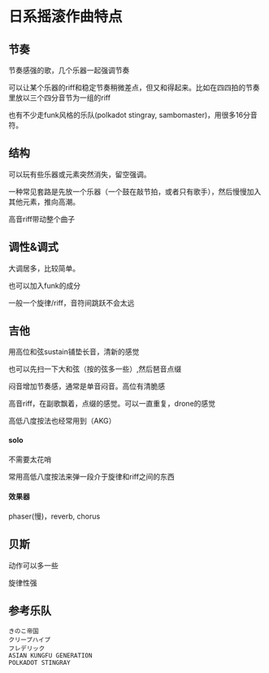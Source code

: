 日系摇滚作曲特点
========


## 节奏

节奏感强的歌，几个乐器一起强调节奏

可以让某个乐器的riff和稳定节奏稍微差点，但又和得起来。比如在四四拍的节奏里放以三个四分音节为一组的riff

也有不少走funk风格的乐队(polkadot stingray, sambomaster)，用很多16分音符。

## 结构

可以玩有些乐器或元素突然消失，留空强调。

一种常见套路是先放一个乐器（一个鼓在敲节拍，或者只有歌手），然后慢慢加入其他元素，推向高潮。

高音riff带动整个曲子

## 调性&调式

大调居多，比较简单。

也可以加入funk的成分

一般一个旋律/riff，音符间跳跃不会太远

## 吉他

用高位和弦sustain铺垫长音，清新的感觉

也可以先扫一下大和弦（按的弦多一些）,然后琶音点缀

闷音增加节奏感，通常是单音闷音。高位有清脆感

高音riff，在副歌飘着，点缀的感觉。可以一直重复，drone的感觉

高低八度按法也经常用到（AKG）

#### solo

不需要太花哨

常用高低八度按法来弹一段介于旋律和riff之间的东西


#### 效果器
phaser(慢)，reverb, chorus

## 贝斯

动作可以多一些

旋律性强




## 参考乐队

```
きのこ帝国
クリープハイプ
フレデリック
ASIAN KUNGFU GENERATION
POLKADOT STINGRAY
```